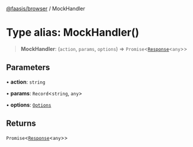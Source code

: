 [@faasjs/browser](../README.md) / MockHandler

# Type alias: MockHandler()

> **MockHandler**: (`action`, `params`, `options`) => `Promise`\<[`Response`](../classes/Response.md)\<`any`\>\>

## Parameters

• **action**: `string`

• **params**: `Record`\<`string`, `any`\>

• **options**: [`Options`](Options.md)

## Returns

`Promise`\<[`Response`](../classes/Response.md)\<`any`\>\>
